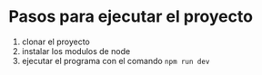 # Pasos para ejecutar el proyecto

1. clonar el proyecto 
2. instalar los modulos de node 
3. ejecutar el programa con el comando ```npm run dev```